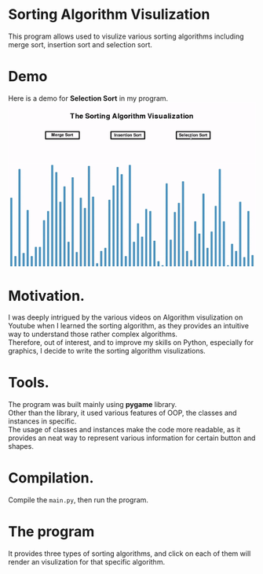 # Sorting Algorithm Visulization
This program allows used to visulize various sorting algorithms including merge sort, insertion sort and selection sort.
# Demo
Here is a demo for **Selection Sort** in my program.\
![Alt Text](https://github.com/SG1705211/Sorting-Algorithm-Visualization/blob/a018e5d8dc8b5e0c844f00117ee1200d3ce8419f/Selection%20Demo.gif?raw=true)

# Motivation.
I was deeply intrigued by the various videos on Algorithm visulization on Youtube when I learned the sorting algorithm, as they provides an intuitive way to understand those rather complex algorithms. \
Therefore, out of interest, and to improve my skills on Python, especially for graphics, I decide to write the sorting algorithm visulizations.
# Tools.
The program was built mainly using  **pygame** library.\
Other than the library, it used various features of OOP, the classes and instances in specific.\
The usage of classes and instances make the code more readable, as it provides an neat way to represent various information for certain button and shapes.
# Compilation.
Compile the `main.py`, then run the program.
# The program
It provides three types of sorting algorithms, and click on each of them will render an visulization for that specific algorithm.



